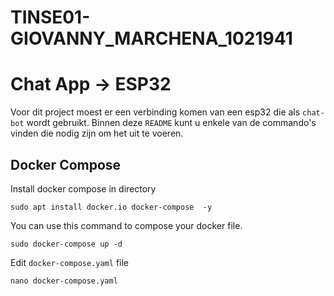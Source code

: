 # TINSE01-GIOVANNY_MARCHENA_1021941

# Chat App -> ESP32
Voor dit project moest er een verbinding komen van een esp32 die als `chat-bot` wordt gebruikt.
Binnen deze `README` kunt u enkele van de commando's vinden die nodig zijn om het uit te voeren.

## Docker Compose
Install docker compose in directory
```
sudo apt install docker.io docker-compose  -y
```
You can use this command to compose your docker file.
```
sudo docker-compose up -d
```
Edit `docker-compose.yaml` file
```
nano docker-compose.yaml
```
